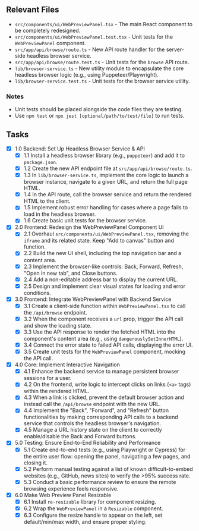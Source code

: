 ## Relevant Files

- `src/components/ui/WebPreviewPanel.tsx` - The main React component to be completely redesigned.
- `src/components/ui/WebPreviewPanel.test.tsx` - Unit tests for the `WebPreviewPanel` component.
- `src/app/api/browse/route.ts` - New API route handler for the server-side headless browser service.
- `src/app/api/browse/route.test.ts` - Unit tests for the `browse` API route.
- `lib/browser-service.ts` - New utility module to encapsulate the core headless browser logic (e.g., using Puppeteer/Playwright).
- `lib/browser-service.test.ts` - Unit tests for the browser service utility.

### Notes

- Unit tests should be placed alongside the code files they are testing.
- Use `npm test` or `npx jest [optional/path/to/test/file]` to run tests.

## Tasks

- [x] 1.0 Backend: Set Up Headless Browser Service & API
  - [x] 1.1 Install a headless browser library (e.g., `puppeteer`) and add it to `package.json`.
  - [x] 1.2 Create the new API endpoint file at `src/app/api/browse/route.ts`.
  - [x] 1.3 In `lib/browser-service.ts`, implement the core logic to launch a browser instance, navigate to a given URL, and return the full page HTML.
  - [x] 1.4 In the API route, call the browser service and return the rendered HTML to the client.
  - [x] 1.5 Implement robust error handling for cases where a page fails to load in the headless browser.
  - [x] 1.6 Create basic unit tests for the browser service.

- [x] 2.0 Frontend: Redesign the WebPreviewPanel Component UI
  - [x] 2.1 Overhaul `src/components/ui/WebPreviewPanel.tsx`, removing the `iframe` and its related state. Keep "Add to canvas" button and function.
  - [x] 2.2 Build the new UI shell, including the top navigation bar and a content area.
  - [x] 2.3 Implement the browser-like controls: Back, Forward, Refresh, "Open in new tab", and Close buttons.
  - [x] 2.4 Add a non-editable address bar to display the current URL.
  - [x] 2.5 Design and implement clear visual states for loading and error conditions.

- [x] 3.0 Frontend: Integrate WebPreviewPanel with Backend Service
  - [x] 3.1 Create a client-side function within `WebPreviewPanel.tsx` to call the `/api/browse` endpoint.
  - [x] 3.2 When the component receives a `url` prop, trigger the API call and show the loading state.
  - [x] 3.3 Use the API response to render the fetched HTML into the component's content area (e.g., using `dangerouslySetInnerHTML`).
  - [x] 3.4 Connect the error state to failed API calls, displaying the error UI.
  - [x] 3.5 Create unit tests for the `WebPreviewPanel` component, mocking the API call.

- [x] 4.0 Core: Implement Interactive Navigation
  - [x] 4.1 Enhance the backend service to manage persistent browser sessions for a user.
  - [x] 4.2 On the frontend, write logic to intercept clicks on links (`<a>` tags) within the rendered HTML.
  - [x] 4.3 When a link is clicked, prevent the default browser action and instead call the `/api/browse` endpoint with the new URL.
  - [x] 4.4 Implement the "Back", "Forward", and "Refresh" button functionalities by making corresponding API calls to a backend service that controls the headless browser's navigation.
  - [x] 4.5 Manage a URL history state on the client to correctly enable/disable the Back and Forward buttons.

- [x] 5.0 Testing: Ensure End-to-End Reliability and Performance
  - [x] 5.1 Create end-to-end tests (e.g., using Playwright or Cypress) for the entire user flow: opening the panel, navigating a few pages, and closing it.
  - [x] 5.2 Perform manual testing against a list of known difficult-to-embed websites (e.g., GitHub, news sites) to verify the >95% success rate.
  - [x] 5.3 Conduct a basic performance review to ensure the remote browsing experience feels responsive.

- [x] 6.0 Make Web Preview Panel Resizable
  - [x] 6.1 Install `re-resizable` library for component resizing.
  - [x] 6.2 Wrap the `WebPreviewPanel` in a `Resizable` component.
  - [x] 6.3 Configure the resize handle to appear on the left, set default/min/max width, and ensure proper styling. 
